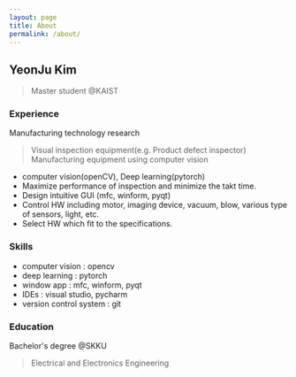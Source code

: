 ```yaml
---
layout: page
title: About
permalink: /about/
---
```


## YeonJu Kim
> Master student @KAIST

### Experience
Manufacturing technology research 
> Visual inspection equipment(e.g. Product defect inspector)
> Manufacturing equipment using computer vision
- computer vision(openCV), Deep learning(pytorch)
- Maximize performance of inspection and minimize the takt time.
- Design intuitive GUI (mfc, winform, pyqt)
- Control HW including motor,  imaging device, vacuum, blow, various type of sensors, light, etc.
- Select HW which fit to the specifications.

### Skills
- computer vision : opencv
- deep learning : pytorch
- window app : mfc, winform, pyqt
- IDEs : visual studio, pycharm
- version control system : git

### Education
Bachelor's degree @SKKU
> Electrical and Electronics Engineering

